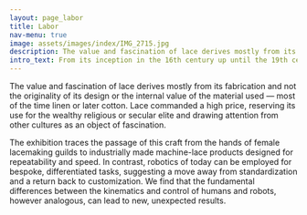 ```yaml
---
layout: page_labor
title: Labor
nav-menu: true
image: assets/images/index/IMG_2715.jpg
description: The value and fascination of lace derives mostly from its fabrication and not the originality of its design or the internal value of the material used.
intro_text: From its inception in the 16th century up until the 19th century, European needle or bobbin lace remained an intensive, extremely specialized craft traditionally carried out by women exclusively.
---
```


The value and fascination of lace derives mostly from its fabrication and not the originality of its design or the internal value of the material used — most of the time linen or later cotton. Lace commanded a high price, reserving its use for the wealthy religious or secular elite and drawing attention from other cultures as an object of fascination.

The exhibition traces the passage of this craft from the hands of female lacemaking guilds to industrially made machine-lace products designed for repeatability and speed. In contrast, robotics of today can be employed for bespoke, differentiated tasks, suggesting a move away from standardization and a return back to customization. We find that the fundamental differences between the kinematics and control of humans and robots, however analogous, can lead to new, unexpected results.


